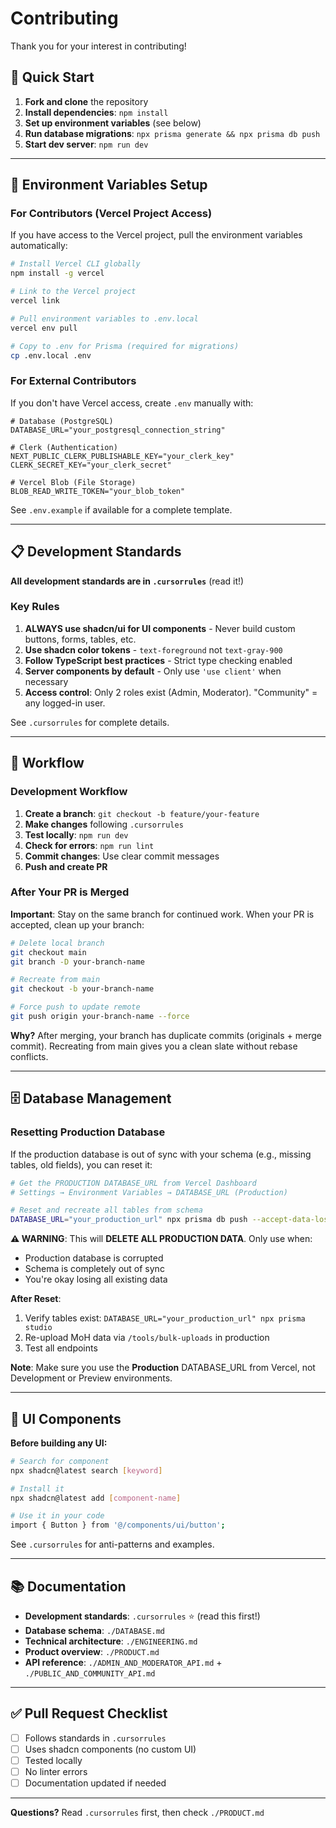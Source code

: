 # Contributing

Thank you for your interest in contributing!

## 🚀 Quick Start

1. **Fork and clone** the repository
2. **Install dependencies**: `npm install`
3. **Set up environment variables** (see below)
4. **Run database migrations**: `npx prisma generate && npx prisma db push`
5. **Start dev server**: `npm run dev`

---

## 🔐 Environment Variables Setup

### For Contributors (Vercel Project Access)

If you have access to the Vercel project, pull the environment variables automatically:

```bash
# Install Vercel CLI globally
npm install -g vercel

# Link to the Vercel project
vercel link

# Pull environment variables to .env.local
vercel env pull

# Copy to .env for Prisma (required for migrations)
cp .env.local .env
```

### For External Contributors

If you don't have Vercel access, create `.env` manually with:

```env
# Database (PostgreSQL)
DATABASE_URL="your_postgresql_connection_string"

# Clerk (Authentication)
NEXT_PUBLIC_CLERK_PUBLISHABLE_KEY="your_clerk_key"
CLERK_SECRET_KEY="your_clerk_secret"

# Vercel Blob (File Storage)
BLOB_READ_WRITE_TOKEN="your_blob_token"
```

See `.env.example` if available for a complete template.

---

## 📋 Development Standards

**All development standards are in `.cursorrules`** (read it!)

### Key Rules

1. **ALWAYS use shadcn/ui for UI components** - Never build custom buttons, forms, tables, etc.
2. **Use shadcn color tokens** - `text-foreground` not `text-gray-900`
3. **Follow TypeScript best practices** - Strict type checking enabled
4. **Server components by default** - Only use `'use client'` when necessary
5. **Access control**: Only 2 roles exist (Admin, Moderator). "Community" = any logged-in user.

See `.cursorrules` for complete details.

---

## 🔄 Workflow

### Development Workflow

1. **Create a branch**: `git checkout -b feature/your-feature`
2. **Make changes** following `.cursorrules`
3. **Test locally**: `npm run dev`
4. **Check for errors**: `npm run lint`
5. **Commit changes**: Use clear commit messages
6. **Push and create PR**

### After Your PR is Merged

**Important**: Stay on the same branch for continued work. When your PR is accepted, clean up your branch:

```bash
# Delete local branch
git checkout main
git branch -D your-branch-name

# Recreate from main
git checkout -b your-branch-name

# Force push to update remote
git push origin your-branch-name --force
```

**Why?** After merging, your branch has duplicate commits (originals + merge commit). Recreating from main gives you a clean slate without rebase conflicts.

---

## 🗄️ Database Management

### Resetting Production Database

If the production database is out of sync with your schema (e.g., missing tables, old fields), you can reset it:

```bash
# Get the PRODUCTION DATABASE_URL from Vercel Dashboard
# Settings → Environment Variables → DATABASE_URL (Production)

# Reset and recreate all tables from schema
DATABASE_URL="your_production_url" npx prisma db push --accept-data-loss
```

**⚠️ WARNING**: This will **DELETE ALL PRODUCTION DATA**. Only use when:
- Production database is corrupted
- Schema is completely out of sync
- You're okay losing all existing data

**After Reset**:
1. Verify tables exist: `DATABASE_URL="your_production_url" npx prisma studio`
2. Re-upload MoH data via `/tools/bulk-uploads` in production
3. Test all endpoints

**Note**: Make sure you use the **Production** DATABASE_URL from Vercel, not Development or Preview environments.

---

## 🎨 UI Components

**Before building any UI:**

```bash
# Search for component
npx shadcn@latest search [keyword]

# Install it
npx shadcn@latest add [component-name]

# Use it in your code
import { Button } from '@/components/ui/button';
```

See `.cursorrules` for anti-patterns and examples.

---

## 📚 Documentation

- **Development standards**: `.cursorrules` ⭐ (read this first!)
- **Database schema**: `./DATABASE.md`
- **Technical architecture**: `./ENGINEERING.md`
- **Product overview**: `./PRODUCT.md`
- **API reference**: `./ADMIN_AND_MODERATOR_API.md` + `./PUBLIC_AND_COMMUNITY_API.md`

---

## ✅ Pull Request Checklist

- [ ] Follows standards in `.cursorrules`
- [ ] Uses shadcn components (no custom UI)
- [ ] Tested locally
- [ ] No linter errors
- [ ] Documentation updated if needed

---

**Questions?** Read `.cursorrules` first, then check `./PRODUCT.md`

